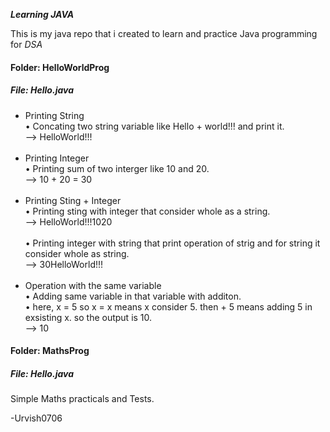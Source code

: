 ***Learning JAVA***

This is my java repo that i created to learn and practice Java programming for *DSA*

<h4>Folder: HelloWorldProg</h4>
<h5>File: Hello.java</h5>

<ul>
<li>Printing String</li>
• Concating two string variable like Hello + world!!! and print it.<br>
--> HelloWorld!!!
<br><br>

<li>Printing Integer</li>
• Printing sum of two interger like 10 and 20.<br>
--> 10 + 20 = 30
<br><br>

<li>Printing Sting + Integer</li>
• Printing sting with integer that consider whole as a string.<br>
--> HelloWorld!!!1020<br><br>
• Printing integer with string that print operation of strig and for string it consider whole as string.<br>
--> 30HelloWorld!!!
<br><br>

<li>Operation with the same variable</li>
• Adding same variable in that variable with additon.<br>
• here, x = 5 so x = x means x consider 5. then + 5 means adding 5 in exsisting x. so the output is 10.<br>
--> 10
</ul>

<h4>Folder: MathsProg</h4>
<h5>File: Hello.java</h5>
Simple Maths practicals and Tests.

-Urvish0706